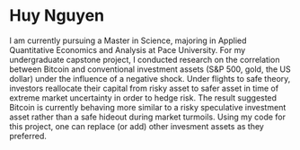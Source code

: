 # Huy Nguyen
I am currently pursuing a Master in Science, majoring in Applied Quantitative Economics and Analysis at Pace University.
For my undergraduate capstone project, I conducted research on the correlation between Bitcoin and conventional investment assets (S&P 500, gold, the US dollar) under the influence of a negative shock. Under flights to safe theory, investors reallocate their capital from risky asset to safer asset in time of extreme market uncertainty in order to hedge risk. The result suggested Bitcoin is currently behaving more similar to a risky speculative investment asset rather than a safe hideout during market turmoils.
Using my code for this project, one can replace (or add) other invesment assets as they preferred. 
